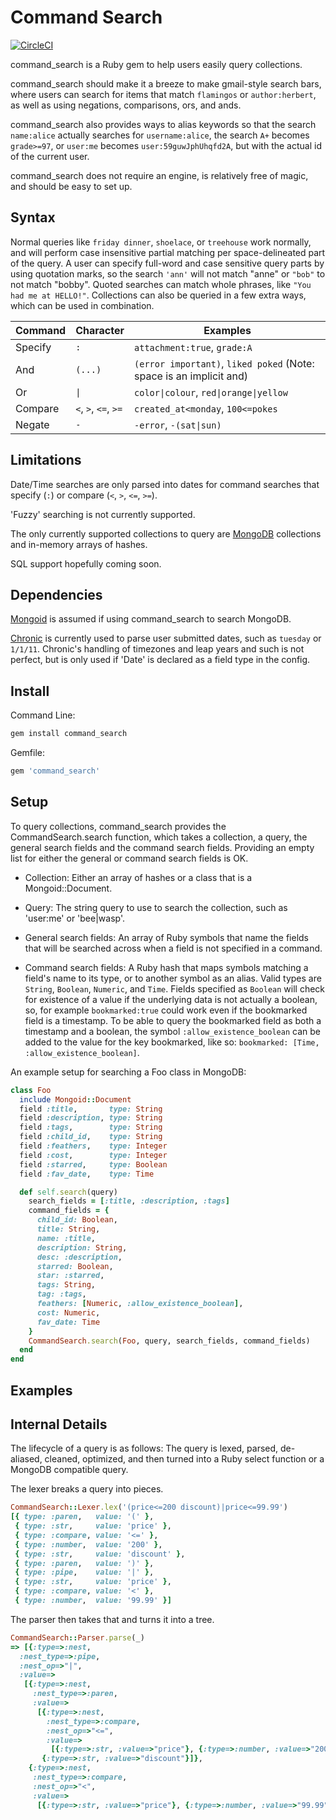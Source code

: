 # Command Search
[![CircleCI](https://circleci.com/gh/zumbalogy/command_search.svg?style=svg)](https://circleci.com/gh/zumbalogy/command_search)

command_search is a Ruby gem to help users easily query collections.

command_search should make it a breeze to make gmail-style search bars, where
users can search for items that match `flamingos` or `author:herbert`, as well
as using negations, comparisons, ors, and ands.

command_search also provides ways to alias keywords so that the search
`name:alice` actually searches for `username:alice`, the search `A+` becomes
`grade>=97`, or `user:me` becomes `user:59guwJphUhqfd2A`, but with the actual
id of the current user.

command_search does not require an engine, is relatively free of magic, and
should be easy to set up.

## Syntax
Normal queries like `friday dinner`, `shoelace`, or `treehouse` work normally,
and will perform case insensitive partial matching per space-delineated part of
the query.
A user can specify full-word and case sensitive query parts by using quotation
marks, so the search `'ann'` will not match "anne" or `"bob"` to not match
"bobby". Quoted searches can match whole phrases, like `"You had me at HELLO!"`.
Collections can also be queried in a few extra ways, which can be used in
combination.

| Command | Character            | Examples                               |
| ----    | -----                | ----------                             |
| Specify | `:`                  | `attachment:true`, `grade:A`           |
| And     | `(...)`              | `(error important)`, `liked poked` (Note: space is an implicit and) |
| Or      | `\|`                 | `color\|colour`, `red\|orange\|yellow` |
| Compare | `<`, `>`, `<=`, `>=` | `created_at<monday`, `100<=pokes`      |
| Negate  | `-`                  | `-error`, `-(sat\|sun)`                |

## Limitations
Date/Time searches are only parsed into dates for command searches that
specify (`:`) or compare (`<`, `>`, `<=`, `>=`).

'Fuzzy' searching is not currently supported.

The only currently supported collections to query are
[MongoDB](https://github.com/mongodb/mongo) collections and in-memory arrays of
hashes.

SQL support hopefully coming soon.

## Dependencies
[Mongoid](https://github.com/mongodb/mongoid) is assumed if using command_search
to search MongoDB.

[Chronic](https://github.com/mojombo/chronic) is currently used to parse user
submitted dates, such as `tuesday` or `1/1/11`. Chronic's handling of timezones
and leap years and such is not perfect, but is only used if 'Date' is declared
as a field type in the config.

## Install
Command Line:
```ruby
gem install command_search
```
Gemfile:
```ruby
gem 'command_search'
```

## Setup

To query collections, command_search provides the CommandSearch.search function,
which takes a collection, a query, the general search fields and the command
search fields. Providing an empty list for either the general or command search
fields is OK.

* Collection: Either an array of hashes or a class that is a
Mongoid::Document.

* Query: The string query to use to search the collection, such as
'user:me' or 'bee|wasp'.

* General search fields: An array of Ruby symbols that name the fields that will
be searched across when a field is not specified in a command.

* Command search fields: A Ruby hash that maps symbols matching a field's name
to its type, or to another symbol as an alias. Valid types are `String`,
`Boolean`, `Numeric`, and `Time`.
Fields specified as `Boolean` will check for existence of a value if the
underlying data is not actually a boolean, so, for example `bookmarked:true`
could work even if the bookmarked field is a timestamp. To be able to query
the bookmarked field as both a timestamp and a boolean, the symbol
`:allow_existence_boolean` can be added to the value for the key bookmarked,
like so: `bookmarked: [Time, :allow_existence_boolean]`.

An example setup for searching a Foo class in MongoDB:
```ruby
class Foo
  include Mongoid::Document
  field :title,       type: String
  field :description, type: String
  field :tags,        type: String
  field :child_id,    type: String
  field :feathers,    type: Integer
  field :cost,        type: Integer
  field :starred,     type: Boolean
  field :fav_date,    type: Time

  def self.search(query)
    search_fields = [:title, :description, :tags]
    command_fields = {
      child_id: Boolean,
      title: String,
      name: :title,
      description: String,
      desc: :description,
      starred: Boolean,
      star: :starred,
      tags: String,
      tag: :tags,
      feathers: [Numeric, :allow_existence_boolean],
      cost: Numeric,
      fav_date: Time
    }
    CommandSearch.search(Foo, query, search_fields, command_fields)
  end
end
```

## Examples

## Internal Details

The lifecycle of a query is as follows: The query is lexed, parsed, de-aliased,
cleaned, optimized, and then turned into a Ruby select function or a MongoDB
compatible query.

The lexer breaks a query into pieces.
```ruby
CommandSearch::Lexer.lex('(price<=200 discount)|price<=99.99')
[{ type: :paren,   value: '(' },
 { type: :str,     value: 'price' },
 { type: :compare, value: '<=' },
 { type: :number,  value: '200' },
 { type: :str,     value: 'discount' },
 { type: :paren,   value: ')' },
 { type: :pipe,    value: '|' },
 { type: :str,     value: 'price' },
 { type: :compare, value: '<' },
 { type: :number,  value: '99.99' }]
```
The parser then takes that and turns it into a tree.
```ruby
CommandSearch::Parser.parse(_)
=> [{:type=>:nest,
  :nest_type=>:pipe,
  :nest_op=>"|",
  :value=>
   [{:type=>:nest,
     :nest_type=>:paren,
     :value=>
      [{:type=>:nest,
        :nest_type=>:compare,
        :nest_op=>"<=",
        :value=>
         [{:type=>:str, :value=>"price"}, {:type=>:number, :value=>"200"}]},
       {:type=>:str, :value=>"discount"}]},
    {:type=>:nest,
     :nest_type=>:compare,
     :nest_op=>"<",
     :value=>
      [{:type=>:str, :value=>"price"}, {:type=>:number, :value=>"99.99"}]}]}]
```
